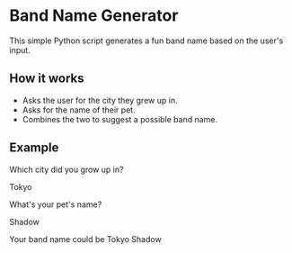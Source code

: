 # Band Name Generator

This simple Python script generates a fun band name based on the user's input.

## How it works
- Asks the user for the city they grew up in.
- Asks for the name of their pet.
- Combines the two to suggest a possible band name.

## Example
Which city did you grow up in?

Tokyo

What's your pet's name?

Shadow

Your band name could be Tokyo Shadow
